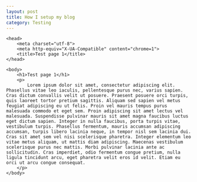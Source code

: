 ```yaml
---
layout: post
title: How I setup my blog
category: Testing
---
```


<!doctype html>
<html>

	<head>
    	<meta charset="utf-8">
    	<meta http-equiv="X-UA-Compatible" content="chrome=1">
    	<title>Test page 1</title>
  	</head>

 	<body>
 		<h1>Test page 1</h1>
 		<p>
 			Lorem ipsum dolor sit amet, consectetur adipiscing elit. Phasellus vitae leo iaculis, pellentesque purus nec, varius sapien. Cras dictum convallis velit ut posuere. Praesent posuere orci turpis, quis laoreet tortor pretium sagittis. Aliquam sed sapien vel metus feugiat adipiscing eu ut felis. Proin vel mauris tempus purus malesuada commodo et eget sem. Proin adipiscing sit amet lectus vel malesuada. Suspendisse pulvinar mauris sit amet magna faucibus luctus eget dictum sapien. Integer in nulla faucibus, porta turpis vitae, vestibulum turpis. Phasellus fermentum, mauris accumsan adipiscing accumsan, turpis libero lacinia neque, in tempor nisl sem lacinia dui. Cras sit amet sem vel nisi scelerisque pharetra. Integer elementum leo vitae metus aliquam, ut mattis diam adipiscing. Maecenas vestibulum scelerisque purus nec mattis. Morbi pulvinar lacinia ante ac sollicitudin. Cras imperdiet, odio fermentum congue pretium, nulla ligula tincidunt arcu, eget pharetra velit eros id velit. Etiam eu orci ut arcu congue consequat.
 		</p>
 	</body>

</html>
